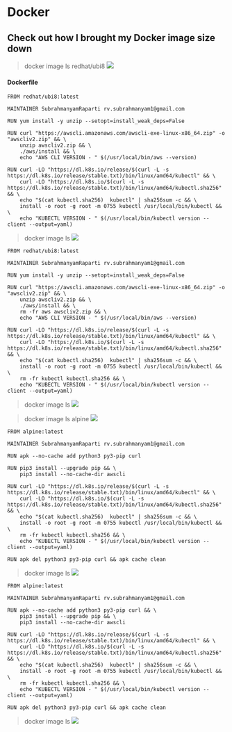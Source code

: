 # Docker

## Check out how I brought my Docker image size down

> docker image ls redhat/ubi8
![](https://raw.github.com/SubrahmanyamRaparti/Docker/main/images/redhat\ubi8.png)

#### Dockerfile
```
FROM redhat/ubi8:latest

MAINTAINER SubrahmanyamRaparti rv.subrahmanyam1@gmail.com

RUN yum install -y unzip --setopt=install_weak_deps=False

RUN curl "https://awscli.amazonaws.com/awscli-exe-linux-x86_64.zip" -o "awscliv2.zip" && \ 
    unzip awscliv2.zip && \
    ./aws/install && \
    echo "AWS CLI VERSION - " $(/usr/local/bin/aws --version)
    
RUN curl -LO "https://dl.k8s.io/release/$(curl -L -s https://dl.k8s.io/release/stable.txt)/bin/linux/amd64/kubectl" && \
    curl -LO "https://dl.k8s.io/$(curl -L -s https://dl.k8s.io/release/stable.txt)/bin/linux/amd64/kubectl.sha256" && \
    echo "$(cat kubectl.sha256)  kubectl" | sha256sum -c && \
    install -o root -g root -m 0755 kubectl /usr/local/bin/kubectl && \
    echo "KUBECTL VERSION - " $(/usr/local/bin/kubectl version --client --output=yaml)
```
> docker image ls
![](https://raw.github.com/SubrahmanyamRaparti/Docker/main/images/k8s-ecr-cred-updater-ubi8-1.png)

```
FROM redhat/ubi8:latest

MAINTAINER SubrahmanyamRaparti rv.subrahmanyam1@gmail.com

RUN yum install -y unzip --setopt=install_weak_deps=False

RUN curl "https://awscli.amazonaws.com/awscli-exe-linux-x86_64.zip" -o "awscliv2.zip" && \ 
    unzip awscliv2.zip && \
    ./aws/install && \
    rm -fr aws awscliv2.zip && \
    echo "AWS CLI VERSION - " $(/usr/local/bin/aws --version)
    
RUN curl -LO "https://dl.k8s.io/release/$(curl -L -s https://dl.k8s.io/release/stable.txt)/bin/linux/amd64/kubectl" && \
    curl -LO "https://dl.k8s.io/$(curl -L -s https://dl.k8s.io/release/stable.txt)/bin/linux/amd64/kubectl.sha256" && \
    echo "$(cat kubectl.sha256)  kubectl" | sha256sum -c && \
    install -o root -g root -m 0755 kubectl /usr/local/bin/kubectl && \
    rm -fr kubectl kubectl.sha256 && \
    echo "KUBECTL VERSION - " $(/usr/local/bin/kubectl version --client --output=yaml)
```
> docker image ls
![](https://raw.github.com/SubrahmanyamRaparti/Docker/main/images/k8s-ecr-cred-updater-ubi8-2.png)

> docker image ls alpine
![](https://raw.github.com/SubrahmanyamRaparti/Docker/main/images/alpine.png)

```
FROM alpine:latest

MAINTAINER SubrahmanyamRaparti rv.subrahmanyam1@gmail.com

RUN apk --no-cache add python3 py3-pip curl

RUN pip3 install --upgrade pip && \
    pip3 install --no-cache-dir awscli
    
RUN curl -LO "https://dl.k8s.io/release/$(curl -L -s https://dl.k8s.io/release/stable.txt)/bin/linux/amd64/kubectl" && \
    curl -LO "https://dl.k8s.io/$(curl -L -s https://dl.k8s.io/release/stable.txt)/bin/linux/amd64/kubectl.sha256" && \
    echo "$(cat kubectl.sha256)  kubectl" | sha256sum -c && \
    install -o root -g root -m 0755 kubectl /usr/local/bin/kubectl && \
    rm -fr kubectl kubectl.sha256 && \
    echo "KUBECTL VERSION - " $(/usr/local/bin/kubectl version --client --output=yaml)
    
RUN apk del python3 py3-pip curl && apk cache clean
```
> docker image ls
![](https://raw.github.com/SubrahmanyamRaparti/Docker/main/images/k8s-ecr-cred-updater-alpine-1.png)


```
FROM alpine:latest

MAINTAINER SubrahmanyamRaparti rv.subrahmanyam1@gmail.com

RUN apk --no-cache add python3 py3-pip curl && \ 
    pip3 install --upgrade pip && \
    pip3 install --no-cache-dir awscli
    
RUN curl -LO "https://dl.k8s.io/release/$(curl -L -s https://dl.k8s.io/release/stable.txt)/bin/linux/amd64/kubectl" && \
    curl -LO "https://dl.k8s.io/$(curl -L -s https://dl.k8s.io/release/stable.txt)/bin/linux/amd64/kubectl.sha256" && \
    echo "$(cat kubectl.sha256)  kubectl" | sha256sum -c && \
    install -o root -g root -m 0755 kubectl /usr/local/bin/kubectl && \
    rm -fr kubectl kubectl.sha256 && \
    echo "KUBECTL VERSION - " $(/usr/local/bin/kubectl version --client --output=yaml)
    
RUN apk del python3 py3-pip curl && apk cache clean
```
> docker image ls
![](https://raw.github.com/SubrahmanyamRaparti/Docker/main/images/k8s-ecr-cred-updater-alpine-2.png)